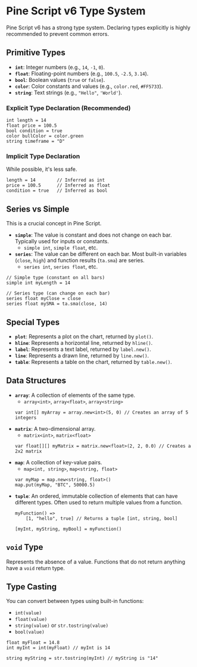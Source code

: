 # Pine Script v6 Type System

Pine Script v6 has a strong type system. Declaring types explicitly is highly recommended to prevent common errors.

## Primitive Types

- **`int`**: Integer numbers (e.g., `14`, `-1`, `0`).
- **`float`**: Floating-point numbers (e.g., `100.5`, `-2.5`, `3.14`).
- **`bool`**: Boolean values (`true` or `false`).
- **`color`**: Color constants and values (e.g., `color.red`, `#FF5733`).
- **`string`**: Text strings (e.g., `"Hello"`, `'World'`).

### Explicit Type Declaration (Recommended)
```pine
int length = 14
float price = 100.5
bool condition = true
color bullColor = color.green
string timeframe = "D"
```

### Implicit Type Declaration
While possible, it's less safe.
```pine
length = 14        // Inferred as int
price = 100.5      // Inferred as float
condition = true   // Inferred as bool
```

## Series vs Simple

This is a crucial concept in Pine Script.

- **`simple`**: The value is constant and does not change on each bar. Typically used for inputs or constants.
    - `simple int`, `simple float`, etc.
- **`series`**: The value can be different on each bar. Most built-in variables (`close`, `high`) and function results (`ta.sma`) are series.
    - `series int`, `series float`, etc.

```pine
// Simple type (constant on all bars)
simple int myLength = 14

// Series type (can change on each bar)
series float myClose = close
series float mySMA = ta.sma(close, 14)
```

## Special Types

- **`plot`**: Represents a plot on the chart, returned by `plot()`.
- **`hline`**: Represents a horizontal line, returned by `hline()`.
- **`label`**: Represents a text label, returned by `label.new()`.
- **`line`**: Represents a drawn line, returned by `line.new()`.
- **`table`**: Represents a table on the chart, returned by `table.new()`.

## Data Structures

- **`array`**: A collection of elements of the same type.
    - `array<int>`, `array<float>`, `array<string>`
    ```pine
    var int[] myArray = array.new<int>(5, 0) // Creates an array of 5 integers
    ```
- **`matrix`**: A two-dimensional array.
    - `matrix<int>`, `matrix<float>`
    ```pine
    var float[][] myMatrix = matrix.new<float>(2, 2, 0.0) // Creates a 2x2 matrix
    ```
- **`map`**: A collection of key-value pairs.
    - `map<int, string>`, `map<string, float>`
    ```pine
    var myMap = map.new<string, float>()
    map.put(myMap, "BTC", 50000.5)
    ```
- **`tuple`**: An ordered, immutable collection of elements that can have different types. Often used to return multiple values from a function.
    ```pine
    myFunction() =>
        [1, "hello", true] // Returns a tuple [int, string, bool]

    [myInt, myString, myBool] = myFunction()
    ```

## `void` Type

Represents the absence of a value. Functions that do not return anything have a `void` return type.

## Type Casting

You can convert between types using built-in functions:

- `int(value)`
- `float(value)`
- `string(value)` or `str.tostring(value)`
- `bool(value)`

```pine
float myFloat = 14.8
int myInt = int(myFloat) // myInt is 14

string myString = str.tostring(myInt) // myString is "14"
```
